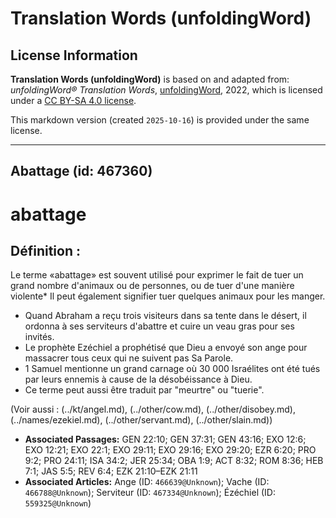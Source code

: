 # Translation Words (unfoldingWord)

## License Information

**Translation Words (unfoldingWord)** is based on and adapted from: _unfoldingWord® Translation Words_, [unfoldingWord](https://unfoldingword.org/utw), 2022, which is licensed under a [CC BY-SA 4.0 license](https://creativecommons.org/licenses/by-sa/4.0/legalcode.en).

This markdown version (created `2025-10-16`) is provided under the same license.



--------------------------------

## Abattage (id: 467360)

abattage
========

Définition :
------------

Le terme «abattage» est souvent utilisé pour exprimer le fait de tuer un grand nombre d'animaux ou de personnes, ou de tuer d'une manière violente\* Il peut également signifier tuer quelques animaux pour les manger.

* Quand Abraham a reçu trois visiteurs dans sa tente dans le désert, il ordonna à ses serviteurs d'abattre et cuire un veau gras pour ses invités.
* Le prophète Ezéchiel a prophétisé que Dieu a envoyé son ange pour massacrer tous ceux qui ne suivent pas Sa Parole.
* 1 Samuel mentionne un grand carnage où 30 000 Israélites ont été tués par leurs ennemis à cause de la désobéissance à Dieu.
* Ce terme peut aussi être traduit par "meurtre" ou "tuerie".

(Voir aussi : (../kt/angel.md), (../other/cow.md), (../other/disobey.md), (../names/ezekiel.md), (../other/servant.md), (../other/slain.md))

* **Associated Passages:** GEN 22:10; GEN 37:31; GEN 43:16; EXO 12:6; EXO 12:21; EXO 22:1; EXO 29:11; EXO 29:16; EXO 29:20; EZR 6:20; PRO 9:2; PRO 24:11; ISA 34:2; JER 25:34; OBA 1:9; ACT 8:32; ROM 8:36; HEB 7:1; JAS 5:5; REV 6:4; EZK 21:10–EZK 21:11
* **Associated Articles:** Ange (ID: `466639@Unknown`); Vache  (ID: `466788@Unknown`); Serviteur (ID: `467334@Unknown`); Ézéchiel (ID: `559325@Unknown`)

